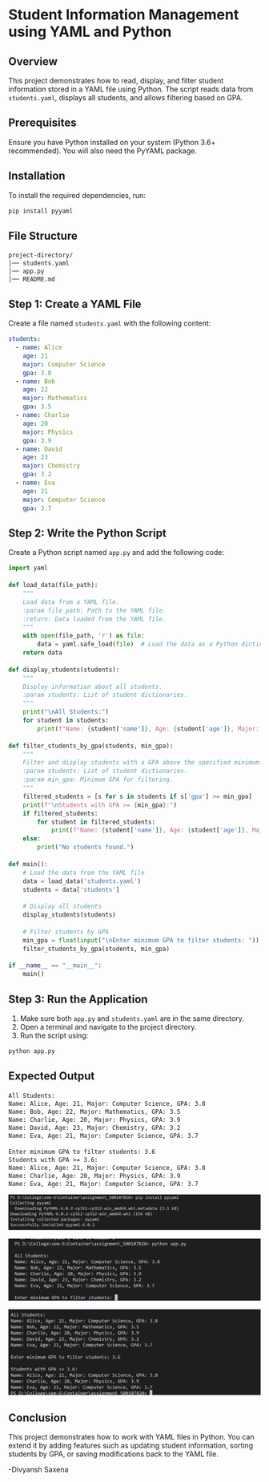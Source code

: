 # Student Information Management using YAML and Python

## Overview
This project demonstrates how to read, display, and filter student information stored in a YAML file using Python. The script reads data from `students.yaml`, displays all students, and allows filtering based on GPA.

## Prerequisites
Ensure you have Python installed on your system (Python 3.6+ recommended). You will also need the PyYAML package.

## Installation
To install the required dependencies, run:
```sh
pip install pyyaml
```

## File Structure
```
project-directory/
│── students.yaml
│── app.py
│── README.md
```

## Step 1: Create a YAML File
Create a file named `students.yaml` with the following content:
```yaml
students:
  - name: Alice
    age: 21
    major: Computer Science
    gpa: 3.8
  - name: Bob
    age: 22
    major: Mathematics
    gpa: 3.5
  - name: Charlie
    age: 20
    major: Physics
    gpa: 3.9
  - name: David
    age: 23
    major: Chemistry
    gpa: 3.2
  - name: Eva
    age: 21
    major: Computer Science
    gpa: 3.7
```

## Step 2: Write the Python Script
Create a Python script named `app.py` and add the following code:
```python
import yaml

def load_data(file_path):
    """
    Load data from a YAML file.
    :param file_path: Path to the YAML file.
    :return: Data loaded from the YAML file.
    """
    with open(file_path, 'r') as file:
        data = yaml.safe_load(file)  # Load the data as a Python dictionary
    return data

def display_students(students):
    """
    Display information about all students.
    :param students: List of student dictionaries.
    """
    print("\nAll Students:")
    for student in students:
        print(f"Name: {student['name']}, Age: {student['age']}, Major: {student['major']}, GPA: {student['gpa']}")

def filter_students_by_gpa(students, min_gpa):
    """
    Filter and display students with a GPA above the specified minimum.
    :param students: List of student dictionaries.
    :param min_gpa: Minimum GPA for filtering.
    """
    filtered_students = [s for s in students if s['gpa'] >= min_gpa]
    print(f"\nStudents with GPA >= {min_gpa}:")
    if filtered_students:
        for student in filtered_students:
            print(f"Name: {student['name']}, Age: {student['age']}, Major: {student['major']}, GPA: {student['gpa']}")
    else:
        print("No students found.")

def main():
    # Load the data from the YAML file
    data = load_data('students.yaml')
    students = data['students']
    
    # Display all students
    display_students(students)
    
    # Filter students by GPA
    min_gpa = float(input("\nEnter minimum GPA to filter students: "))
    filter_students_by_gpa(students, min_gpa)

if __name__ == "__main__":
    main()
```

## Step 3: Run the Application
1. Make sure both `app.py` and `students.yaml` are in the same directory.
2. Open a terminal and navigate to the project directory.
3. Run the script using:
```sh
python app.py
```

## Expected Output
```
All Students:
Name: Alice, Age: 21, Major: Computer Science, GPA: 3.8
Name: Bob, Age: 22, Major: Mathematics, GPA: 3.5
Name: Charlie, Age: 20, Major: Physics, GPA: 3.9
Name: David, Age: 23, Major: Chemistry, GPA: 3.2
Name: Eva, Age: 21, Major: Computer Science, GPA: 3.7

Enter minimum GPA to filter students: 3.6
Students with GPA >= 3.6:
Name: Alice, Age: 21, Major: Computer Science, GPA: 3.8
Name: Charlie, Age: 20, Major: Physics, GPA: 3.9
Name: Eva, Age: 21, Major: Computer Science, GPA: 3.7
```
![img](https://github.com/vidhi-jaju/Yaml_experiment/blob/df4069a49a004662ed83fa012565c24d0af9c830/Images/yaml.png)

![img](https://github.com/vidhi-jaju/Yaml_experiment/blob/df4069a49a004662ed83fa012565c24d0af9c830/Images/yaml_1.png)

![img](https://github.com/vidhi-jaju/Yaml_experiment/blob/df4069a49a004662ed83fa012565c24d0af9c830/Images/yaml_2.png)

## Conclusion
This project demonstrates how to work with YAML files in Python. You can extend it by adding features such as updating student information, sorting students by GPA, or saving modifications back to the YAML file.

-Divyansh Saxena
